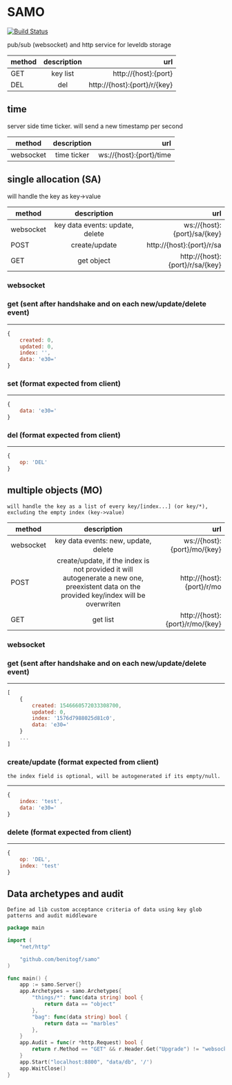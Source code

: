 # SAMO

[![Build Status][build-image]][build-url]


[build-url]: https://travis-ci.org/benitogf/samo
[build-image]: https://api.travis-ci.org/benitogf/samo.svg?branch=master&style=flat-square

pub/sub (websocket) and http service for leveldb storage

| method | description | url    |
| ------------- |:-------------:| -----:|
| GET | key list | http://{host}:{port} |
| DEL | del | http://{host}:{port}/r/{key} |

## time

server side time ticker. will send a new timestamp per second

| method | description | url    |
| ------------- |:-------------:| -----:|
| websocket| time ticker | ws://{host}:{port}/time |

## single allocation (SA)

will handle the key as key->value

| method | description | url    |
| ------------- |:-------------:| -----:|
| websocket| key data events: update, delete | ws://{host}:{port}/sa/{key} |
| POST | create/update | http://{host}:{port}/r/sa |
| GET | get object | http://{host}:{port}/r/sa/{key} |

### websocket

### get (sent after handshake and on each new/update/delete event)
---
```js
{
    created: 0,
    updated: 0,
    index: '',
    data: 'e30='
}
```

### set (format expected from client)
---
```js
{
    data: 'e30='
}
```

### del (format expected from client)
---
```js
{
    op: 'DEL'
}
```

## multiple objects (MO)

    will handle the key as a list of every key/[index...] (or key/*), excluding the empty index (key->value)

| method  | description | url    |
| ------------- |:-------------:| -----:|
| websocket | key data events: new, update, delete | ws://{host}:{port}/mo/{key} |
| POST | create/update, if the index is not provided it will autogenerate a new one, preexistent data on the provided key/index will be overwriten | http://{host}:{port}/r/mo |
| GET | get list | http://{host}:{port}/r/mo/{key} |

### websocket

### get (sent after handshake and on each new/update/delete event)
---
```js
[
    {
        created: 1546660572033308700,
        updated: 0,
        index: '1576d7988025d81c0',
        data: 'e30='
    }
    ...
]
```

### create/update (format expected from client)
    the index field is optional, will be autogenerated if its empty/null.
---
```js
{
    index: 'test',
    data: 'e30='
}
```

### delete (format expected from client)
---
```js
{
    op: 'DEL',
    index: 'test'
}
```

## Data archetypes and audit

    Define ad lib custom acceptance criteria of data using key glob patterns and audit middleware

```go
package main

import (
	"net/http"

	"github.com/benitogf/samo"
)

func main() {
	app := samo.Server{}
	app.Archetypes = samo.Archetypes{
		"things/*": func(data string) bool {
			return data == "object"
		},
		"bag": func(data string) bool {
			return data == "marbles"
		},
	}
	app.Audit = func(r *http.Request) bool {
		return r.Method == "GET" && r.Header.Get("Upgrade") != "websocket"
	}
	app.Start("localhost:8800", "data/db", '/')
	app.WaitClose()
}
```
